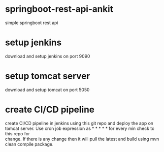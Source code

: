 # springboot-rest-api-ankit
 simple springboot rest api

# setup jenkins
 download and setup jenkins on port 9090

# setup tomcat server
 download and setup tomcat on port 5050

# create CI/CD pipeline
 create CI/CD pipeline in jenkins using this git repo and deploy the app on tomcat server. Use cron job expression as * * * * * for every min check to this repo for  
 change. If there is any change then it will pull the latest and build using mvn clean compile package. 
